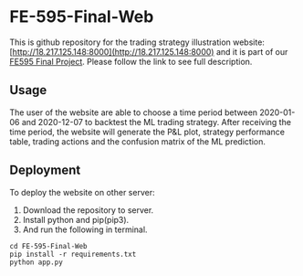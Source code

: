 # FE-595-Final-Web
This is github repository for the trading strategy illustration website:
[http://18.217.125.148:8000](http://18.217.125.148:8000) and it is part of our
[FE595 Final Project](https://github.com/Acatsama0871/FE-595-Final). Please
follow the link to see full description.
## Usage
The user of the website are able to choose a time period between 2020-01-06 and
2020-12-07 to backtest the ML trading strategy. After receiving the time period,
the website will generate the P&L plot, strategy performance table, trading actions
and the confusion matrix of the ML prediction.
## Deployment
To deploy the website on other server:
1. Download the repository to server.
2. Install python and pip(pip3).
2. And run the following in terminal.
```
cd FE-595-Final-Web
pip install -r requirements.txt
python app.py
```
